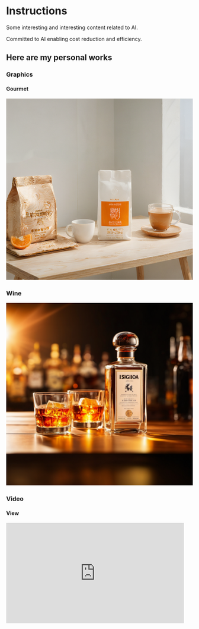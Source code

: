 # Instructions

Some interesting and interesting content related to AI.

Committed to AI enabling cost reduction and efficiency.

## Here are my personal works

### Graphics

#### Gourmet

![示例图片](./works/backfast.png "橙子元素，一个白色咖啡袋，木纹桌子，桌子中间玻璃杯咖啡，自然光线，室内白色墙壁场景，高清4K，高分辨率,")

### Wine

![示例图片](./works/wine.png "白酒，产品在方体台子上，暖色光影，强光源，环境光,")

### Video

#### View

<iframe width="480" height="270" src="https://player.bilibili.com/player.html?aid=1103558911&bvid=BV1qw4m127jG&cid=1520733257&p=1" frameborder="0" allow="accelerometer; autoplay; clipboard-write; encrypted-media; gyroscope; picture-in-picture" allowfullscreen></iframe>
